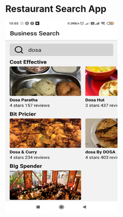 # Restaurant Search App

<img src="https://github.com/javamultiplex/react-native/blob/master/food/home_screen.jpg" width="350" height="600">
